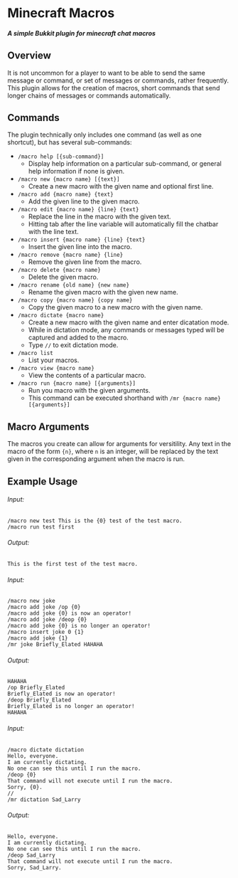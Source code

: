 # Minecraft Macros

##### A simple Bukkit plugin for minecraft chat macros


## Overview

It is not uncommon for a player to want to be able to send the same message or command, or set of messages or commands, rather frequently. This plugin allows for the creation of macros, short commands that send longer chains of messages or commands automatically.

## Commands

The plugin technically only includes one command (as well as one shortcut), but has several sub-commands:

- `/macro help [{sub-command}]`
  - Display help information on a particular sub-command, or general help information if none is given.
- `/macro new {macro name} [{text}]`
  - Create a new macro with the given name and optional first line.
- `/macro add {macro name} {text}`
  - Add the given line to the given macro.
- `/macro edit {macro name} {line} {text}`
  - Replace the line in the macro with the given text.
  - Hitting tab after the line variable will automatically fill the chatbar with the line text.
- `/macro insert {macro name} {line} {text}`
  - Insert the given line into the macro.
- `/macro remove {macro name} {line}`
  - Remove the given line from the macro.
- `/macro delete {macro name}`
  - Delete the given macro.
- `/macro rename {old name} {new name}`
  - Rename the given macro with the given new name.
- `/macro copy {macro name} {copy name}`
  - Copy the given macro to a new macro with the given name.
- `/macro dictate {macro name}`
  - Create a new macro with the given name and enter dicatation mode.
  - While in dictation mode, any commands or messages typed will be captured and added to the macro.
  - Type `//` to exit dictation mode.
- `/macro list`
  - List your macros.
- `/macro view {macro name}`
  - View the contents of a particular macro.
- `/macro run {macro name} [{arguments}]`
  - Run you macro with the given arguments.
  - This command can be executed shorthand with `/mr {macro name} [{arguments}]`

## Macro Arguments

The macros you create can allow for arguments for versitility. Any text in the macro of the form `{n}`, where `n` is an integer, will be replaced by the text given in the corresponding argument when the macro is run.

## Example Usage

###### Input:
```
/macro new test This is the {0} test of the test macro.
/macro run test first
```
###### Output:
```
This is the first test of the test macro.
```

###### Input:
```
/macro new joke
/macro add joke /op {0}
/macro add joke {0} is now an operator!
/macro add joke /deop {0}
/macro add joke {0} is no longer an operator!
/macro insert joke 0 {1}
/macro add joke {1}
/mr joke Briefly_Elated HAHAHA
```
###### Output:
```
HAHAHA
/op Briefly_Elated
Briefly_Elated is now an operator!
/deop Briefly_Elated
Briefly_Elated is no longer an operator!
HAHAHA
```

###### Input:
```
/macro dictate dictation
Hello, everyone.
I am currently dictating.
No one can see this until I run the macro.
/deop {0}
That command will not execute until I run the macro.
Sorry, {0}.
//
/mr dictation Sad_Larry
```

###### Output:
```
Hello, everyone.
I am currently dictating.
No one can see this until I run the macro.
/deop Sad_Larry
That command will not execute until I run the macro.
Sorry, Sad_Larry.
```

